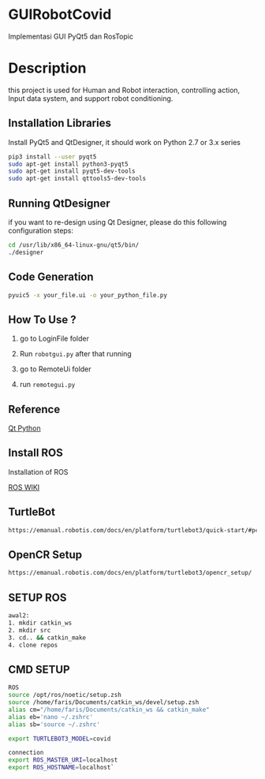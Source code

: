 # GUIRobotCovid
Implementasi GUI PyQt5 dan RosTopic

# Description
this project is used for Human and Robot interaction, controlling action, Input data system, and support robot conditioning.

## Installation Libraries

Install PyQt5 and QtDesigner, it should work on Python 2.7 or 3.x series

```bash
pip3 install --user pyqt5  
sudo apt-get install python3-pyqt5  
sudo apt-get install pyqt5-dev-tools
sudo apt-get install qttools5-dev-tools
```
## Running QtDesigner
if you want to re-design using Qt Designer, please do this following configuration steps:
```bash
cd /usr/lib/x86_64-linux-gnu/qt5/bin/
./designer
```
## Code Generation

```bash
pyuic5 -x your_file.ui -o your_python_file.py
```
## How To Use ?
1. go to LoginFile folder
2. Run `robotgui.py`
after that running

3. go to RemoteUi folder
4. run `remotegui.py`

## Reference
[Qt Python](https://pythonbasics.org/qt-designer-python/)

## Install ROS
Installation of ROS

[ROS WIKI](http://wiki.ros.org/melodic/Installation/Ubuntu)

## TurtleBot
```bash
https://emanual.robotis.com/docs/en/platform/turtlebot3/quick-start/#pc-setup
```
## OpenCR Setup
```bash
https://emanual.robotis.com/docs/en/platform/turtlebot3/opencr_setup/
```
## SETUP ROS
```bash
awal2:
1. mkdir catkin_ws
2. mkdir src
3. cd.. && catkin_make
4. clone repos
```

## CMD SETUP
```bash
ROS
source /opt/ros/noetic/setup.zsh
source /home/faris/Documents/catkin_ws/devel/setup.zsh
alias cm="/home/faris/Documents/catkin_ws && catkin_make"
alias eb='nano ~/.zshrc'
alias sb='source ~/.zshrc'

export TURTLEBOT3_MODEL=covid

connection
export ROS_MASTER_URI=localhost
export ROS_HOSTNAME=localhost`
```
